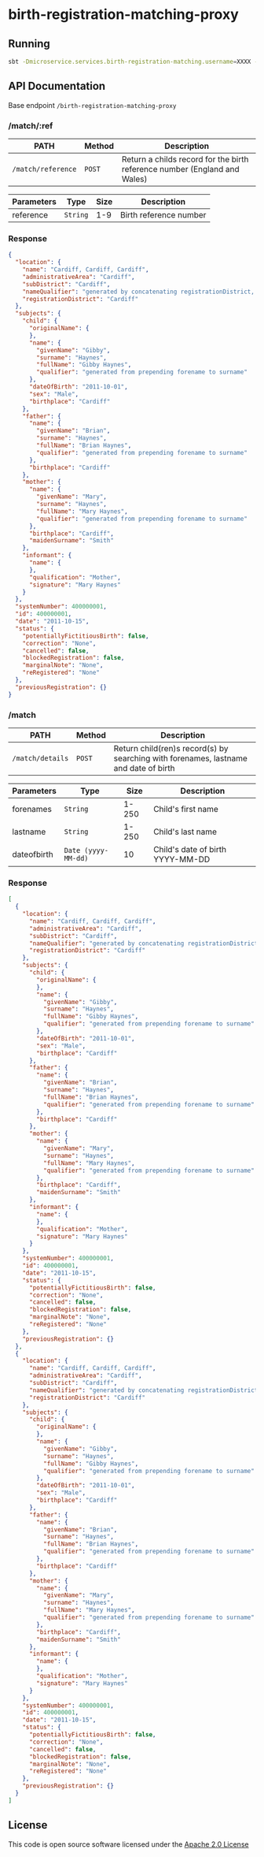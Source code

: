 # birth-registration-matching-proxy


## Running

```bash
sbt -Dmicroservice.services.birth-registration-matching.username=XXXX -Dmicroservice.services.birth-registration-matching.key=XXXX run
```

## API Documentation

Base endpoint ```/birth-registration-matching-proxy```

### /match/:ref

| PATH                   | Method     | Description                                                               |
|------------------------|------------|---------------------------------------------------------------------------|
| ```/match/reference``` | ```POST``` | Return a childs record for the birth reference number (England and Wales) |

| Parameters | Type     | Size | Description            |
|------------|----------|------|------------------------|
| reference  | `String` | 1-9  | Birth reference number |

### Response

```json
{
  "location": {
    "name": "Cardiff, Cardiff, Cardiff",
    "administrativeArea": "Cardiff",
    "subDistrict": "Cardiff",
    "nameQualifier": "generated by concatenating registrationDistrict, subDistrict and administrativeArea",
    "registrationDistrict": "Cardiff"
  },
  "subjects": {
    "child": {
      "originalName": {
      },
      "name": {
        "givenName": "Gibby",
        "surname": "Haynes",
        "fullName": "Gibby Haynes",
        "qualifier": "generated from prepending forename to surname"
      },
      "dateOfBirth": "2011-10-01",
      "sex": "Male",
      "birthplace": "Cardiff"
    },
    "father": {
      "name": {
        "givenName": "Brian",
        "surname": "Haynes",
        "fullName": "Brian Haynes",
        "qualifier": "generated from prepending forename to surname"
      },
      "birthplace": "Cardiff"
    },
    "mother": {
      "name": {
        "givenName": "Mary",
        "surname": "Haynes",
        "fullName": "Mary Haynes",
        "qualifier": "generated from prepending forename to surname"
      },
      "birthplace": "Cardiff",
      "maidenSurname": "Smith"
    },
    "informant": {
      "name": {
      },
      "qualification": "Mother",
      "signature": "Mary Haynes"
    }
  },
  "systemNumber": 400000001,
  "id": 400000001,
  "date": "2011-10-15",
  "status": {
    "potentiallyFictitiousBirth": false,
    "correction": "None",
    "cancelled": false,
    "blockedRegistration": false,
    "marginalNote": "None",
    "reRegistered": "None"
  },
  "previousRegistration": {}
}
```

### /match

| PATH                 | Method     | Description                                                                          |
|----------------------|------------|--------------------------------------------------------------------------------------|
| ```/match/details``` | ```POST``` | Return child(ren)s record(s) by searching with forenames, lastname and date of birth | 

| Parameters  | Type                | Size  | Description                      |
|-------------|---------------------|-------|----------------------------------|
| forenames   | `String`            | 1-250 | Child's first name               |
| lastname    | `String`            | 1-250 | Child's last name                |
| dateofbirth | `Date (yyyy-MM-dd)` | 10    | Child's date of birth YYYY-MM-DD |

### Response

```json
[
  {
    "location": {
      "name": "Cardiff, Cardiff, Cardiff",
      "administrativeArea": "Cardiff",
      "subDistrict": "Cardiff",
      "nameQualifier": "generated by concatenating registrationDistrict, subDistrict and administrativeArea",
      "registrationDistrict": "Cardiff"
    },
    "subjects": {
      "child": {
        "originalName": {
        },
        "name": {
          "givenName": "Gibby",
          "surname": "Haynes",
          "fullName": "Gibby Haynes",
          "qualifier": "generated from prepending forename to surname"
        },
        "dateOfBirth": "2011-10-01",
        "sex": "Male",
        "birthplace": "Cardiff"
      },
      "father": {
        "name": {
          "givenName": "Brian",
          "surname": "Haynes",
          "fullName": "Brian Haynes",
          "qualifier": "generated from prepending forename to surname"
        },
        "birthplace": "Cardiff"
      },
      "mother": {
        "name": {
          "givenName": "Mary",
          "surname": "Haynes",
          "fullName": "Mary Haynes",
          "qualifier": "generated from prepending forename to surname"
        },
        "birthplace": "Cardiff",
        "maidenSurname": "Smith"
      },
      "informant": {
        "name": {
        },
        "qualification": "Mother",
        "signature": "Mary Haynes"
      }
    },
    "systemNumber": 400000001,
    "id": 400000001,
    "date": "2011-10-15",
    "status": {
      "potentiallyFictitiousBirth": false,
      "correction": "None",
      "cancelled": false,
      "blockedRegistration": false,
      "marginalNote": "None",
      "reRegistered": "None"
    },
    "previousRegistration": {}
  },
  {
    "location": {
      "name": "Cardiff, Cardiff, Cardiff",
      "administrativeArea": "Cardiff",
      "subDistrict": "Cardiff",
      "nameQualifier": "generated by concatenating registrationDistrict, subDistrict and administrativeArea",
      "registrationDistrict": "Cardiff"
    },
    "subjects": {
      "child": {
        "originalName": {
        },
        "name": {
          "givenName": "Gibby",
          "surname": "Haynes",
          "fullName": "Gibby Haynes",
          "qualifier": "generated from prepending forename to surname"
        },
        "dateOfBirth": "2011-10-01",
        "sex": "Male",
        "birthplace": "Cardiff"
      },
      "father": {
        "name": {
          "givenName": "Brian",
          "surname": "Haynes",
          "fullName": "Brian Haynes",
          "qualifier": "generated from prepending forename to surname"
        },
        "birthplace": "Cardiff"
      },
      "mother": {
        "name": {
          "givenName": "Mary",
          "surname": "Haynes",
          "fullName": "Mary Haynes",
          "qualifier": "generated from prepending forename to surname"
        },
        "birthplace": "Cardiff",
        "maidenSurname": "Smith"
      },
      "informant": {
        "name": {
        },
        "qualification": "Mother",
        "signature": "Mary Haynes"
      }
    },
    "systemNumber": 400000001,
    "id": 400000001,
    "date": "2011-10-15",
    "status": {
      "potentiallyFictitiousBirth": false,
      "correction": "None",
      "cancelled": false,
      "blockedRegistration": false,
      "marginalNote": "None",
      "reRegistered": "None"
    },
    "previousRegistration": {}
  }
]
```

## License

This code is open source software licensed under
the [Apache 2.0 License]("http://www.apache.org/licenses/LICENSE-2.0.html")
